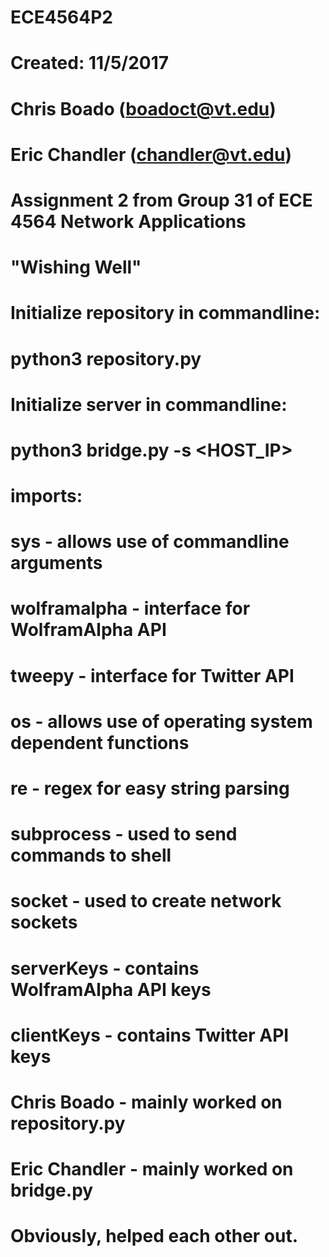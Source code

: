 # ECE4564P2
# Created: 11/5/2017
# Chris Boado (boadoct@vt.edu)
# Eric Chandler (chandler@vt.edu)
# Assignment 2 from Group 31 of ECE 4564 Network Applications
# "Wishing Well"

# Initialize repository in commandline:
#        python3 repository.py

# Initialize server in commandline:
#        python3 bridge.py -s <HOST_IP>

# imports:
#       sys             - allows use of commandline arguments
#       wolframalpha    - interface for WolframAlpha API
#       tweepy          - interface for Twitter API
#       os              - allows use of operating system dependent functions
#       re              - regex for easy string parsing
#       subprocess      - used to send commands to shell
#       socket          - used to create network sockets
#       serverKeys      - contains WolframAlpha API keys
#       clientKeys      - contains Twitter API keys

# Chris Boado   - mainly worked on repository.py
# Eric Chandler - mainly worked on bridge.py
# Obviously, helped each other out.
